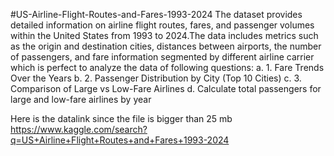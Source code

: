 #US-Airline-Flight-Routes-and-Fares-1993-2024
The dataset provides detailed information on airline flight routes, fares, and passenger volumes within the United States from 1993 to 2024.The data includes metrics such as the origin and destination cities, distances between airports, the number of passengers, and fare information segmented by different airline carrier which is perfect to analyze the data of following questions: 
a.  1. Fare Trends Over the Years
b. 2. Passenger Distribution by City (Top 10 Cities)
c.  3. Comparison of Large vs Low-Fare Airlines
d. Calculate total passengers for large and low-fare airlines by year

Here is the datalink since the file is bigger than 25 mb
https://www.kaggle.com/search?q=US+Airline+Flight+Routes+and+Fares+1993-2024

